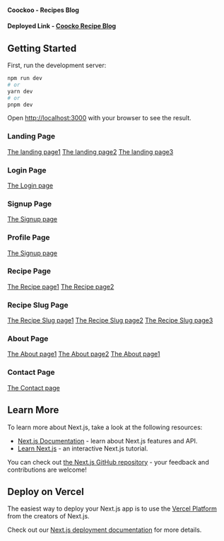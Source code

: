 #### Coockoo - Recipes Blog

#### Deployed Link - [Coocko Recipe Blog](https://recipies-blogs.vercel.app/)

## Getting Started

First, run the development server:

```bash
npm run dev
# or
yarn dev
# or
pnpm dev
```

Open [http://localhost:3000](http://localhost:3000) with your browser to see the result.

### Landing Page

[The landing page1](./assets/Landing%20Page.png)
[The landing page2](./assets/Carousel%20and%20Category.png)
[The landing page3](./assets/Lower%20Carousel.png)

### Login Page

[The Login page](./assets/Login%20Page.png)

### Signup Page

[The Signup page](./assets/Signup%20Page.png)

### Profile Page

[The Signup page](./assets/Profile%20Page.png)

### Recipe Page

[The Recipe page1](./assets/Recipes%20Page.png)
[The Recipe page2](./assets/Recipes%20Page%20Recent.png)

### Recipe Slug Page

[The Recipe Slug page1](./assets/Recipe%20Slug%201.png)
[The Recipe Slug page2](./assets/Recipe%20Slug%202.png)
[The Recipe Slug page3](./assets/Recipe%20Slug%203.png)

### About Page

[The About page1](./assets/About%20Page%201.png)
[The About page2](./assets/About%20Page%202.png)
[The About page1](./assets/About%20Page%203.png)

### Contact Page

[The Contact page](./assets/ContactPage.png)


## Learn More

To learn more about Next.js, take a look at the following resources:

- [Next.js Documentation](https://nextjs.org/docs) - learn about Next.js features and API.
- [Learn Next.js](https://nextjs.org/learn) - an interactive Next.js tutorial.

You can check out [the Next.js GitHub repository](https://github.com/vercel/next.js/) - your feedback and contributions are welcome!

## Deploy on Vercel

The easiest way to deploy your Next.js app is to use the [Vercel Platform](https://vercel.com/new?utm_medium=default-template&filter=next.js&utm_source=create-next-app&utm_campaign=create-next-app-readme) from the creators of Next.js.

Check out our [Next.js deployment documentation](https://nextjs.org/docs/deployment) for more details.

